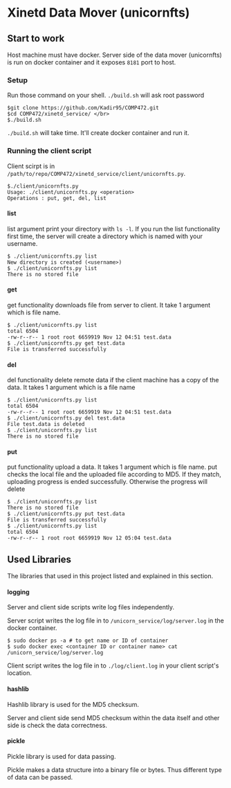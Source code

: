 # Xinetd Data Mover (unicornfts)
## Start to work
Host machine must have docker. Server side of the data mover (unicornfts) is run on docker container and it exposes <code>8181</code> port to host.
### Setup
Run those command on your shell. <code>./build.sh</code> will ask root password

    $git clone https://github.com/Kadir95/COMP472.git
    $cd COMP472/xinetd_service/ </br>
    $./build.sh

<code>./build.sh</code> will take time. It'll create docker container and run it.
### Running the client script
Client scirpt is in <code>/path/to/repo/COMP472/xinetd_service/client/unicornfts.py</code>.

	$./client/unicornfts.py
	Usage: ./client/unicornfts.py <operation>
	Operations : put, get, del, list

#### list
list argument print your directory with <code>ls -l</code>.
If you run the list functionality first time, the server will create a directory which is named with your username.

	$ ./client/unicornfts.py list
	New directory is created (<username>)
	$ ./client/unicornfts.py list
	There is no stored file

#### get
get functionality downloads file from server to client. It take 1 argument which is file name.

	$ ./client/unicornfts.py list
	total 6504
	-rw-r--r-- 1 root root 6659919 Nov 12 04:51 test.data
	$ ./client/unicornfts.py get test.data
	File is transferred successfully

#### del
del functionality delete remote data if the client machine has a copy of the data. It takes 1 argument which is a file name

	$ ./client/unicornfts.py list
	total 6504
	-rw-r--r-- 1 root root 6659919 Nov 12 04:51 test.data
	$ ./client/unicornfts.py del test.data
	File test.data is deleted
	$ ./client/unicornfts.py list
	There is no stored file

#### put
put functionality upload a data. It takes 1 argument which is file name.
put checks the local file and the uploaded file according to MD5. If they match, uploading progress is ended successfully. Otherwise the progress will delete

	$ ./client/unicornfts.py list
	There is no stored file
	$ ./client/unicornfts.py put test.data
	File is transferred successfully
	$ ./client/unicornfts.py list
	total 6504
	-rw-r--r-- 1 root root 6659919 Nov 12 05:04 test.data

## Used Libraries
The libraries that used in this project listed and explained in this section.

#### logging
Server and client side scripts write log files independently.

Server script writes the log file in to <code>/unicorn_service/log/server.log</code> in the docker container.

	$ sudo docker ps -a # to get name or ID of container
	$ sudo docker exec <container ID or container name> cat /unicorn_service/log/server.log

Client script writes the log file in to <code>./log/client.log</code> in your client script's location.

#### hashlib
Hashlib library is used for the MD5 checksum.

Server and client side send MD5 checksum within the data itself and other side is check the data correctness.

#### pickle
Pickle library is used for data passing.

Pickle makes a data structure into a binary file or bytes. Thus different type of data can be passed.
